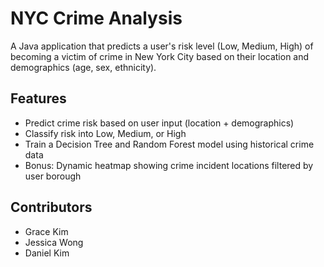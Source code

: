 # NYC Crime Analysis

A Java application that predicts a user's risk level (Low, Medium, High) of becoming a victim of crime in New York City based on their location and demographics (age, sex, ethnicity).

## Features
- Predict crime risk based on user input (location + demographics)
- Classify risk into Low, Medium, or High
- Train a Decision Tree and Random Forest model using historical crime data
- Bonus: Dynamic heatmap showing crime incident locations filtered by user borough

## Contributors
- Grace Kim
- Jessica Wong
- Daniel Kim

